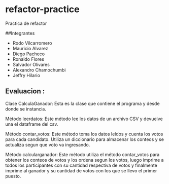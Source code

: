 # refactor-practice
Practica de refactor

##Integrantes 
* Rodo Vilcarromero
* Mauricio Alvarez
* Diego Pacheco
* Ronaldo Flores
* Salvador Olivares
* Alexandro Chamochumbi
* Jeffry Hilario

## Evaluacion : 

Clase CalculaGanador: Esta es la clase que contiene el programa y desde donde se instancia.

Método leerdatos: Este método lee los datos de un archivo CSV y devuelve una el dataframe del csv.

Método contar_votos: Este método toma los datos leídos y cuenta los votos para cada candidato. Utiliza un diccionario para almacenar los conteos y se actualiza segun que voto va ingresando.

Método calcularganador: Este método utiliza el método contar_votos para obtener los conteos de votos y los ordena segun los votos, luego imprime a todos los participantes con su cantidad respectiva de votos y finalmente imprime al ganador y su cantidad de votos con los que se llevo el primer puesto.
